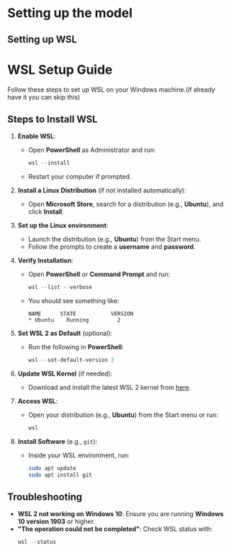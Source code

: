 # Setting up the model

## Setting up WSL

# WSL Setup Guide

Follow these steps to set up WSL on your Windows machine.(if already have it you can skip this)

## Steps to Install WSL

1. **Enable WSL**:
   - Open **PowerShell** as Administrator and run:
     ```powershell
     wsl --install
     ```
   - Restart your computer if prompted.

2. **Install a Linux Distribution** (if not installed automatically):
   - Open **Microsoft Store**, search for a distribution (e.g., **Ubuntu**), and click **Install**.

3. **Set up the Linux environment**:
   - Launch the distribution (e.g., **Ubuntu**) from the Start menu.
   - Follow the prompts to create a **username** and **password**.

4. **Verify Installation**:
   - Open **PowerShell** or **Command Prompt** and run:
     ```powershell
     wsl --list --verbose
     ```
   - You should see something like:
     ```
     NAME      STATE           VERSION
     * Ubuntu    Running         2
     ```

5. **Set WSL 2 as Default** (optional):
   - Run the following in **PowerShell**:
     ```powershell
     wsl --set-default-version 2
     ```

6. **Update WSL Kernel** (if needed):
   - Download and install the latest WSL 2 kernel from [here](https://aka.ms/wsl2kernel).

7. **Access WSL**:
   - Open your distribution (e.g., **Ubuntu**) from the Start menu or run:
     ```powershell
     wsl
     ```

8. **Install Software** (e.g., `git`):
   - Inside your WSL environment, run:
     ```bash
     sudo apt update
     sudo apt install git
     ```

## Troubleshooting

- **WSL 2 not working on Windows 10**: Ensure you are running **Windows 10 version 1903** or higher.
- **"The operation could not be completed"**: Check WSL status with:
  ```powershell
  wsl --status
